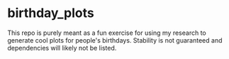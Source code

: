 # birthday_plots
This repo is purely meant as a fun exercise for using my research to generate cool plots for people's birthdays. Stability is not guaranteed and dependencies will likely not be listed.
